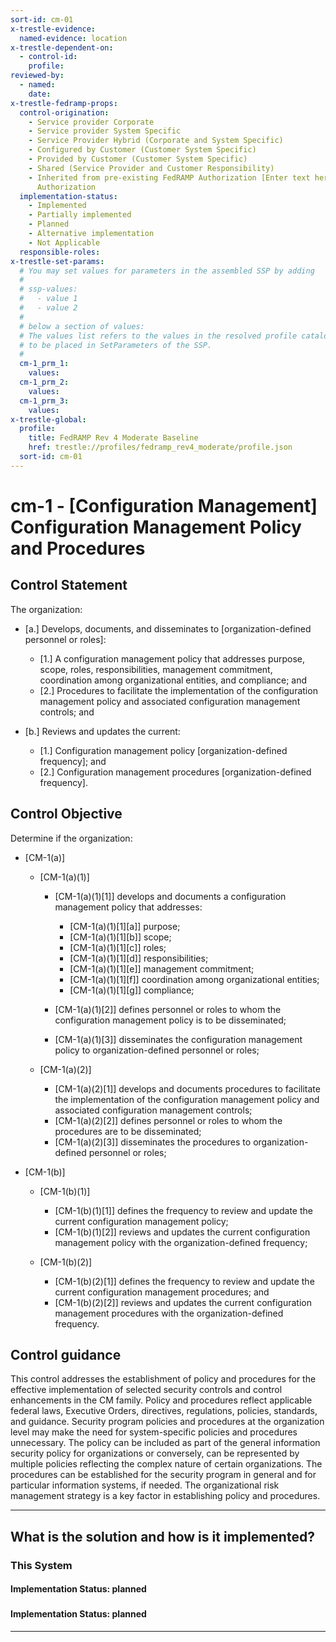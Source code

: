 ```yaml
---
sort-id: cm-01
x-trestle-evidence:
  named-evidence: location
x-trestle-dependent-on:
  - control-id:
    profile:
reviewed-by:
  - named:
    date:
x-trestle-fedramp-props:
  control-origination:
    - Service provider Corporate
    - Service provider System Specific
    - Service Provider Hybrid (Corporate and System Specific)
    - Configured by Customer (Customer System Specific)
    - Provided by Customer (Customer System Specific)
    - Shared (Service Provider and Customer Responsibility)
    - Inherited from pre-existing FedRAMP Authorization [Enter text here], Date of
      Authorization
  implementation-status:
    - Implemented
    - Partially implemented
    - Planned
    - Alternative implementation
    - Not Applicable
  responsible-roles:
x-trestle-set-params:
  # You may set values for parameters in the assembled SSP by adding
  #
  # ssp-values:
  #   - value 1
  #   - value 2
  #
  # below a section of values:
  # The values list refers to the values in the resolved profile catalog, and the ssp-values represent new values
  # to be placed in SetParameters of the SSP.
  #
  cm-1_prm_1:
    values:
  cm-1_prm_2:
    values:
  cm-1_prm_3:
    values:
x-trestle-global:
  profile:
    title: FedRAMP Rev 4 Moderate Baseline
    href: trestle://profiles/fedramp_rev4_moderate/profile.json
  sort-id: cm-01
---
```


# cm-1 - \[Configuration Management\] Configuration Management Policy and Procedures

## Control Statement

The organization:

- \[a.\] Develops, documents, and disseminates to [organization-defined personnel or roles]:

  - \[1.\] A configuration management policy that addresses purpose, scope, roles, responsibilities, management commitment, coordination among organizational entities, and compliance; and
  - \[2.\] Procedures to facilitate the implementation of the configuration management policy and associated configuration management controls; and

- \[b.\] Reviews and updates the current:

  - \[1.\] Configuration management policy [organization-defined frequency]; and
  - \[2.\] Configuration management procedures [organization-defined frequency].

## Control Objective

Determine if the organization:

- \[CM-1(a)\]

  - \[CM-1(a)(1)\]

    - \[CM-1(a)(1)[1]\] develops and documents a configuration management policy that addresses:

      - \[CM-1(a)(1)[1][a]\] purpose;
      - \[CM-1(a)(1)[1][b]\] scope;
      - \[CM-1(a)(1)[1][c]\] roles;
      - \[CM-1(a)(1)[1][d]\] responsibilities;
      - \[CM-1(a)(1)[1][e]\] management commitment;
      - \[CM-1(a)(1)[1][f]\] coordination among organizational entities;
      - \[CM-1(a)(1)[1][g]\] compliance;

    - \[CM-1(a)(1)[2]\] defines personnel or roles to whom the configuration management policy is to be disseminated;
    - \[CM-1(a)(1)[3]\] disseminates the configuration management policy to organization-defined personnel or roles;

  - \[CM-1(a)(2)\]

    - \[CM-1(a)(2)[1]\] develops and documents procedures to facilitate the implementation of the configuration management policy and associated configuration management controls;
    - \[CM-1(a)(2)[2]\] defines personnel or roles to whom the procedures are to be disseminated;
    - \[CM-1(a)(2)[3]\] disseminates the procedures to organization-defined personnel or roles;

- \[CM-1(b)\]

  - \[CM-1(b)(1)\]

    - \[CM-1(b)(1)[1]\] defines the frequency to review and update the current configuration management policy;
    - \[CM-1(b)(1)[2]\] reviews and updates the current configuration management policy with the organization-defined frequency;

  - \[CM-1(b)(2)\]

    - \[CM-1(b)(2)[1]\] defines the frequency to review and update the current configuration management procedures; and
    - \[CM-1(b)(2)[2]\] reviews and updates the current configuration management procedures with the organization-defined frequency.

## Control guidance

This control addresses the establishment of policy and procedures for the effective implementation of selected security controls and control enhancements in the CM family. Policy and procedures reflect applicable federal laws, Executive Orders, directives, regulations, policies, standards, and guidance. Security program policies and procedures at the organization level may make the need for system-specific policies and procedures unnecessary. The policy can be included as part of the general information security policy for organizations or conversely, can be represented by multiple policies reflecting the complex nature of certain organizations. The procedures can be established for the security program in general and for particular information systems, if needed. The organizational risk management strategy is a key factor in establishing policy and procedures.

______________________________________________________________________

## What is the solution and how is it implemented?

<!-- For implementation status enter one of: implemented, partial, planned, alternative, not-applicable -->

<!-- Note that the list of rules under ### Rules: is read-only and changes will not be captured after assembly to JSON -->

### This System

<!-- Add implementation prose for the main This System component for control: cm-1 -->

#### Implementation Status: planned

### 

<!-- Add control implementation description here for control: cm-1 -->

#### Implementation Status: planned

______________________________________________________________________
